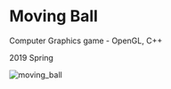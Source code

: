 # Moving Ball
Computer Graphics game - OpenGL, C++

2019 Spring

![moving_ball](./image/moving_ball.gif)

